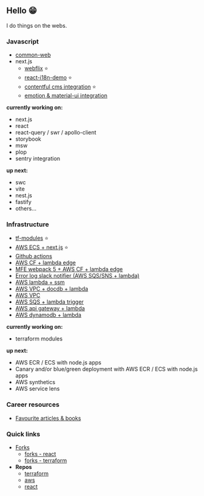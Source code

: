 ## Hello 😁 

I do things on the webs.

### Javascript

- [common-web](https://github.com/Jareechang/common-web)
- next.js
   - [webflix](https://github.com/Jareechang/webflix) ⭐️
   - [react-i18n-demo](https://github.com/Jareechang/react-i18next-demo) ⭐️
   - [contentful cms integration](https://github.com/Jareechang/nextjs-contentful) ⭐️
   - [emotion & material-ui integration](https://github.com/Jareechang/example-nextjs-emotion11-material-ui)

**currently working on:**
- next.js
- react 
- react-query / swr / apollo-client
- storybook
- msw 
- plop
- sentry integration

**up next:**
- swc
- vite 
- nest.js
- fastify 
- others...

### Infrastructure

- [tf-modules](https://github.com/Jareechang/tf-modules) ⭐️ 
- [AWS ECS + next.js](https://github.com/Jareechang/ecs-nextjs) ⭐️ 
- [Github actions](https://github.com/Jareechang/github-actions-demo)
- [AWS CF + lambda edge](https://github.com/Jareechang/react-i18next-demo)
- [MFE webpack 5 + AWS CF + lambda edge](https://github.com/Jareechang/webpack-5-mod-federation-poc)
- [Error log slack notifier (AWS SQS/SNS + lambda)](https://github.com/Jareechang/lambda-process-cw-logs)
- [AWS lambda + ssm](https://github.com/Jareechang/lambda-ssm)
- [AWS VPC + docdb + lambda](https://github.com/Jareechang/aws-vpc-docdb)
- [AWS VPC](https://github.com/Jareechang/aws-vpc)
- [AWS SQS + lambda trigger](https://github.com/Jareechang/sqs-trigger-lambda-nodejs)
- [AWS api gateway + lambda](https://github.com/Jareechang/api-gateway-lamba)
- [AWS dynamodb + lambda](https://github.com/Jareechang/lambda-dynamodb-nodejs)

**currently working on:**

- terraform modules

**up next:**

- AWS ECR / ECS with node.js apps 
- Canary and/or blue/green deployment with AWS ECR / ECS with node.js apps 
- AWS synthetics
- AWS service lens 

### Career resources

- [Favourite articles & books](https://github.com/Jareechang/awesome-technical-leadership-and-career-resources)

### Quick links

- [Forks](https://github.com/Jareechang?tab=repositories&q=&type=fork)  
  - [forks - react](https://github.com/Jareechang?tab=repositories&q=react&type=fork&language=&sort=)  
  - [forks - terraform](https://github.com/search?q=user%3AJareechang+in%3Areadme+%22terraform%22&type=repositories)  
- **Repos**  
  - [terraform](https://github.com/search?q=user%3AJareechang+in%3Areadme+%22terraform%22&type=repositories)  
  - [aws](https://github.com/search?q=user%3AJareechang+in%3Areadme++%22aws%22&type=Repositories)  
  - [react](https://github.com/search?p=2&q=user%3AJareechang+in%3Areadme++%22react%22&type=Repositories)  

